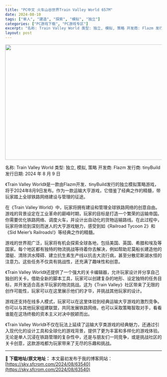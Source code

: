 ```yaml
---
title: "PC中文 火车山谷世界Train Valley World 657M"
date: 2024-08-10
tags: ["单人", "建造", "探索", "模拟", "独立"]
categories: ["PC游戏下载", "PC游戏专区"]
excerpt: "名称: Train Valley World 类型: 独立, 模拟, 策略 开发商: Flazm 发行商: tinyBuild 发行日期: 2024 年 8 月 9 日 《Train Valley World》是一款由Flazm开发、tinyBuild发行的独立模拟策略游戏，将于2024年8月9日发&hellip;"
layout: post
---
```


<img class="aligncenter size-full wp-image-63541" src="https://sky.sfcrom.com/wp-content/uploads/2024/08/2024080923073718.webp" alt="" width="660" height="370" />

名称: Train Valley World
类型: 独立, 模拟, 策略
开发商: Flazm
发行商: tinyBuild
发行日期: 2024 年 8 月 9 日

《Train Valley World》是一款由Flazm开发、tinyBuild发行的独立模拟策略游戏，将于2024年8月9日发布。作为一款运输大亨游戏，它借鉴了经典之作的精髓，带玩家踏上全球铁路网络建设与管理的征途。

在《Train Valley World》中，玩家将拥有建设和管理全球铁路网络的创意自由。游戏的背景设定在工业革命的巅峰时期，玩家的目标是打造一个繁荣的运输帝国。你需要优化铁路网络、调度火车，并设计出自动化的货物运输路线。在此过程中，玩家将体验到深刻而迷人的大亨游戏魅力，感受到如《Railroad Tycoon 2》和《Sid Meier’s Railroads!》等经典之作的精髓。

游戏的世界观广泛，玩家将有机会探索全球各地，包括美国、英国、希腊和埃及等国家。每个地区都有独特的物流挑战等待着你去解决，例如帮助尼莫船长建造他的潜艇、清除洪水障碍、建立抗生素生产线以抗击大流行病，甚至分散尼斯湖水怪的注意力。这些任务不仅具有挑战性，还充满了趣味性和创意。

《Train Valley World》还提供了一个强大的关卡编辑器，允许玩家设计并分享自己独创的关卡。借助全新的脚本工具，玩家可以创建复杂的地形、设定独特的任务目标，并开发适合高水平玩家的物流挑战。这为《Train Valley》社区带来了无限的创作可能性，玩家可以在这里展示他们的才华，并挑战其他玩家的设计。

游戏还支持在线多人模式，玩家可以在这里体验到经典运输大亨游戏的激烈竞争。你可以与其他玩家组建联盟，共同发展铁路网络，也可以采取策略智取对手，看看谁能在这场终极的资本主义对决中脱颖而出。

《Train Valley World》不仅在玩法上延续了运输大亨类游戏的经典魅力，还通过引入现代化的设计工具和全球化的游戏背景，提供了更为丰富和多样化的游戏体验。无论是单人沉浸在铁路管理的复杂性中，还是与朋友们一同竞争，或是挑战社区的关卡创意，这款游戏都为玩家带来了无尽的乐趣和挑战。

---
📖 **下载地址/原文地址：** 本文最初发布于我的博客网站：[https://sky.sfcrom.com/2024/08/63540](https://sky.sfcrom.com/2024/08/63540)

